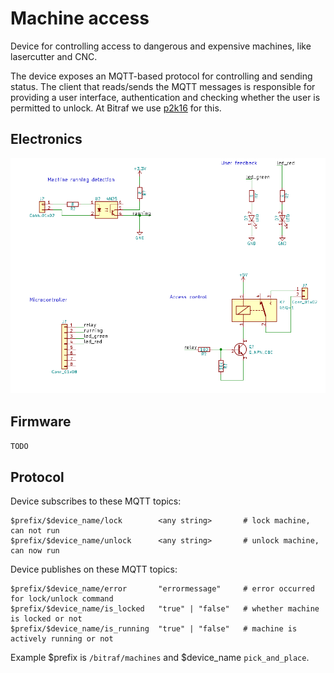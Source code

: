 # Machine access

Device for controlling access to dangerous and expensive machines, like lasercutter and CNC.

The device exposes an MQTT-based protocol for controlling and sending status.
The client that reads/sends the MQTT messages is responsible for providing a user interface,
authentication and checking whether the user is permitted to unlock.
At Bitraf we use [p2k16](https://github.com/bitraf/p2k16) for this.

## Electronics

![Schematics](./doc/schematics.png)

## Firmware

`TODO`

## Protocol

Device subscribes to these MQTT topics:

    $prefix/$device_name/lock        <any string>       # lock machine, can not run
    $prefix/$device_name/unlock      <any string>       # unlock machine, can now run

Device publishes on these MQTT topics:

    $prefix/$device_name/error       "errormessage"     # error occurred for lock/unlock command
    $prefix/$device_name/is_locked   "true" | "false"   # whether machine is locked or not
    $prefix/$device_name/is_running  "true" | "false"   # machine is actively running or not

Example $prefix is `/bitraf/machines` and $device_name `pick_and_place`.
